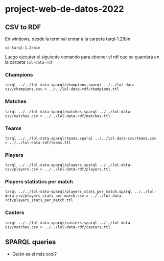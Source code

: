 # project-web-de-datos-2022

## CSV to RDF

En windows, desde la terminal entrar a la carpeta tarql-1.2/bin

 ```cd tarql-1.2/bin``` 

Luego ejecutar el siguiente comando para obtener el rdf que se guardará en la carpeta `lol-data-rdf`

### Champions

 ```tarql ../../lol-data-sparql/champions.sparql ../../lol-data-csv/champions.csv > ../../lol-data-rdf/champions.ttl```

 ### Matches

  ```tarql ../../lol-data-sparql/matches.sparql ../../lol-data-csv/matches.csv > ../../lol-data-rdf/matches.ttl```


 ### Teams
  ```tarql ../../lol-data-sparql/teams.sparql ../../lol-data-csv/teams.csv > ../../lol-data-rdf/teams.ttl ```


 ### Players
 ```tarql ../../lol-data-sparql/players.sparql ../../lol-data-csv/players.csv > ../../lol-data-rdf/players.ttl```


 ### Players statistics per match
 ```tarql ../../lol-data-sparql/players_stats_per_match.sparql ../../lol-data-csv/players_stats_per_match.csv > ../../lol-data-rdf/players_stats_per_match.ttl```


 ### Casters
 
  ```tarql ../../lol-data-sparql/casters.sparql ../../lol-data-csv/matches.csv > ../../lol-data-rdf/casters.ttl```


## SPARQL queries

* Quién es el más cool?